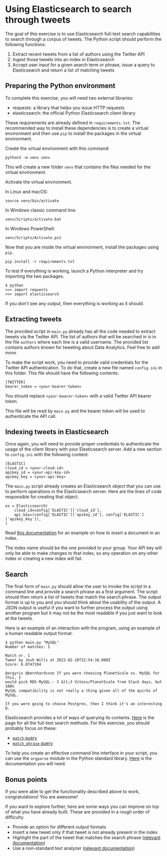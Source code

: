# Using Elasticsearch to search through tweets

The goal of this exercise is to use Elasticsearch full-text search capabilities
to search through a corpus of tweets. The Python script should perform the following
functions:

1. Extract recent tweets from a list of authors using the Twitter API
2. Ingest those tweets into an index in Elasticsearch
3. Accept user input for a given search term or phrase, issue a query to Elasticsearch
and return a list of matching tweets

## Preparing the Python environment

To complete this exercise, you will need two external libraries:

- requests: a library that helps you issue HTTP requests
- elasticsearch: the official Python Elasticsearch client library

These requirements are already defined in `requirements.txt`. The recommended
way to install these dependencies is to create a virtual environment and then
use `pip` to install the packages in the virtual environment.

Create the virtual environment with this command:

```
python3 -m venv venv
```

This will create a new folder `venv` that contains the files needed for the
virtual environment.

Activate the virtual environment.

In Linux and macOS:

```
source venv/bin/activate
```

In Windows classic command line:

```
venv/Scripts/activate.bat
```

In Windows PowerShell:

```
venv/Scripts/Activate.ps1
```

Now that you are inside the virtual environment, install the packages using
`pip`.

```
pip install -r requirements.txt
```

To test if everything is working, launch a Python interpreter and try importing
the two packages.

```
$ python
>>> import requests
>>> import elasticsearch
```

If you don't see any output, then everything is working as it should.

## Extracting tweets

The provided script in `main.py` already has all the code needed to extract
tweets via the Twitter API. The list of authors that will be searched in is
in the file `authors` where each line is a valid username. The provided
list contains authors known for tweeting about Data Analytics. Feel free to
add more.

To make the script work, you need to provide valid credentials for the Twitter
API authentication. To do that, create a new file named `config.ini` in this
folder. This file should have the following contents:

```
[TWITTER]
bearer_token = <your-bearer-token>
```

You should replace `<your-bearer-token>` with a valid Twitter API bearer token.

This file will be read by `main.py` and the bearer token will be used to
authenticate the API call.

## Indexing tweets in Elasticsearch

Once again, you will need to provide proper credentials to authenticate the
usage of the client library with your Elasticsearch server. Add a new section
to `config.ini` with the following content:

```
[ELASTIC]
cloud_id = <your-cloud-id>
apikey_id = <your-api-key-id>
apikey_key = <your-api-key>
```

The `main.py` script already creates an Elasticsearch object that you can use
to perform operations in the Elasticsearch server. Here are the lines of code
responsible for creating that object.

```
es = Elasticsearch(
    cloud_id=config['ELASTIC']['cloud_id'],
    api_key=(config['ELASTIC']['apikey_id'], config['ELASTIC']['apikey_key']),
)
```

Read [this
documentation](https://www.elastic.co/guide/en/elasticsearch/client/python-api/8.0/examples.html)
for an example on how to insert a document in an index.

The index name should be the one provided to your group. Your API key will only
be able to make changes to that index, so any operation on any other index or
creating a new index will fail.

## Search

The final form of `main.py` should allow the user to invoke the script in a command line
and provide a search phrase as a first argument. The script should then return
a list of tweets that match the search phrase. The output format is up to you
and you should think about the usability of the output. A JSON output is useful
if you want to further process the output using another program but it may not
be the most readable if you just want to look at the tweets.

Here is an example of an interaction with the program, using an example of a
human readable output format.

```
$ python main.py "MySQL"
Number of matches: 1

Match nr. 1
Tweet by Josh Wills at 2022-02-18T22:54:16.000Z
Score: 6.0747194

@argyris @bernhardsson If you were choosing PlanetScale vs. MySQL for this, I
would pick RDS MySQL-- I &lt;3 Vitess/PlanetScale from Slack days, but 100%
MySQL compatibility is not really a thing given all of the quirks of MySQL.

If you were going to choose Postgres, then I think it's an interesting Q.
```

Elasticsearch provides a lot of ways of querying its contents.
[Here](https://www.elastic.co/guide/en/elasticsearch/reference/8.0/full-text-queries.html)
is the page for all the full-text search methods. For this exercise, you should
probably focus on these:

- [`match` query](https://www.elastic.co/guide/en/elasticsearch/reference/8.0/query-dsl-match-query.html)
- [`match_phrase` query](https://www.elastic.co/guide/en/elasticsearch/reference/8.0/query-dsl-match-query-phrase.html)

To help you create an effective command line interface in your script, you can
use the `argparse` module in the Python standard library.
[Here](https://docs.python.org/3.8/library/argparse.html) is the documentation
you will need.


## Bonus points

If you were able to get the functionality described above to work,
congratulations! You are awesome!

If you want to explore further, here are some ways you can improve on top of
what you have already built. These are provided in a rough order of difficulty.

- Provide an option for different output formats
- Insert a new tweet only if that tweet is not already present in the index
- Highlight the part of the tweet that matches the search phrase ([relevant documentation](https://www.elastic.co/guide/en/elasticsearch/reference/8.0/highlighting.html))
- Use a non-standard text analyzer ([relevant documentation](https://www.elastic.co/guide/en/elasticsearch/reference/8.0/analysis.html))
